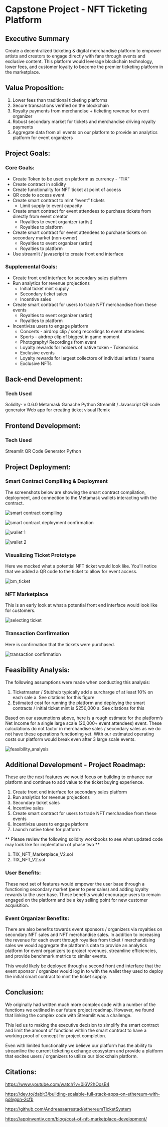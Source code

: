 
# Capstone Project -  NFT Ticketing Platform

## Executive Summary

Create a decentralized ticketing & digital merchandise platform to empower artists and creators to engage directly with fans through events and exclusive content. This platform would leverage blockchain technology,  lower fees, and customer loyalty to become the premier ticketing platform in the marketplace.

## Value Proposition:

1. Lower fees than traditional ticketing platforms
2. Secure transactions verified on the blockchain 
3. Royalty payments from merchandise + ticketing revenue for event organizer
4. Robust secondary market for tickets and merchandise driving royalty payments
5. Aggregate data from all events on our platform to provide an analytics platform for event organizers 


## Project Goals:

  ### Core Goals:

  - Create Token to be used on platform as currency - “TIX”
  - Create contract in solidity 
  - Create functionality for NFT ticket at point of access
  - QR code to access event
  - Create smart contract to mint “event” tickets
    - Limit supply to event capacity
  - Create smart contract for event attendees to purchase tickets from directly from event creator
    - Royalties to event organizer (artist)
    - Royalties to platform
  - Create smart contract for event attendees to purchase tickets on secondary market (non-owner)
    - Royalties to event organizer (artist)
    - Royalties to platform
  - Use streamlit / javascript to create front end interface

  ### Supplemental Goals:

  - Create front end interface for secondary sales platform
  - Run analytics for revenue projections 
    - Initial ticket mint supply
    - Secondary ticket sales
    - Incentive sales
  - Create smart contract for users to trade NFT merchandise from these events
    - Royalties to event organizer (artist)
    - Royalties to platform 
  - Incentivize users to engage platform
    - Concerts - airdrop clip / song recordings to event attendees
    - Sports - airdrop clip of biggest in game moment
    - Photography/ Recordings from event 
    - Loyalty rewards for holders of native token - Tokenomics
    - Exclusive events 
    - Loyalty rewards for largest collectors of individual artists / teams 
    - Exclusive NFTs

## Back-end Development:

### Tech Used

Solidity- v 0.6.0
Metamask
Ganache
Python
Streamlit / Javascript 
QR code generator
Web app for creating ticket visual
Remix

## Frontend Development:

### Tech Used

Streamlit
QR Code Generator
Python

## Project Deployment:

### Smart Contract Compliling & Deployment

The screenshots below are showing the smart contract compilation, deployment, and connection to the Metamask wallets interacting with the contract.

![smart contract compiling](https://user-images.githubusercontent.com/91380617/159125772-2c032f05-2478-4837-bbf6-27210e8deba8.png)


![smart contract deployment confirmation](https://user-images.githubusercontent.com/91380617/159125783-bcd5801a-c412-408b-b5cb-41511228c99c.png)


![wallet 1](https://user-images.githubusercontent.com/91380617/159125778-c5be1739-32ce-4248-a4fb-d971d242f1b7.png)


![wallet 2](https://user-images.githubusercontent.com/91380617/159125781-1659ff28-86e6-4b1a-ba02-1abbea2fa3e7.png)

### Visualizing Ticket Prototype

Here we mocked what a potential NFT ticket would look like. You'll notice that we added a QR code to the ticket to allow for event access. 

![bm_ticket](https://user-images.githubusercontent.com/91380617/159125714-09b58baa-6545-44db-8855-72e49f51f865.png)

### NFT Marketplace 

This is an early look at what a potential front end interface would look like for customers.

![selecting ticket](https://user-images.githubusercontent.com/91380617/159125767-f1e89b7b-bac3-4f5b-842b-97fc706ab0de.png)


### Transaction Confirmation 

Here is confirmation that the tickets were purchased.

![transaction confirmation](https://user-images.githubusercontent.com/91380617/159125757-e195a9ab-cc5b-421a-8c44-22f284c8ce06.png)

## Feasibility Analysis:

The following assumptions were made when conducting this analysis:

1. Ticketmaster / Stubhub typically add a surcharge of at least 10% on each sale
    a. See citations for this figure 
2. Estimated cost for running the platform and deploying the smart contracts / initial ticket mint is $250,000
    a. See citations for this 

Based on our assumptions above, here is a rough estimate for the platform’s Net Income for a single large scale (20,000+ event attendees) event. These calculations do not factor in merchandise sales / secondary sales as we do not have these operations functioning yet. With our estimated operating costs our platform would break even after 3 large scale events.

![feasibility_analysis](https://user-images.githubusercontent.com/91380617/159125755-ea04085b-49b9-4215-97c6-fdc210d14984.png)


## Additional Development - Project Roadmap:

These are the next features we would focus on building to enhance our platform and continue to add value to the ticket buying experience. 

1. Create front end interface for secondary sales platform
2. Run analytics for revenue projections 
3. Secondary ticket sales
4. Incentive sales
5. Create smart contract for users to trade NFT merchandise from these events
6. Incentivize users to engage platform
7. Launch native token for platform

** Please review the following solidity workbooks to see what updated code may look like for implentation of phase two **

1. TIX_NFT_Marketplace_V2.sol
2. TIX_NFT_V2.sol

### User Benefits:

These next set of features would empower the user base through a functioning secondary market (peer to peer sales) and adding loyalty rewards to the user base. These benefits would encourage users to remain engaged on the platform and be a key selling point for new customer acquisition. 

### Event Organizer Benefits:

There are also benefits towards event sponsors / organizers via royalties on secondary NFT sales and NFT merchandise sales. In addition to increasing the revenue for each event through royalties from ticket / merchandising sales we would aggregate the platform’s data to provide an analytics platform for event organizers to project revenues, streamline efficiencies, and provide benchmark metrics to similar events. 

This would likely be deployed through a second front end interface that the event sponsor / organizer would log in to with the wallet they used to deploy the initial smart contract to mint the ticket supply.

 
## Conclusion:

We originally had written much more complex code with a number of the functions we outlined in our future project roadmap. However, we found that linking the complex code with Streamlit was a challenge. 

This led us to making the executive decision to simplify the smart contract and limit the amount of functions within the smart contract to have a working proof of concept for project completion. 

Even with limited functionality we believe our platform has the ability to streamline the current ticketing exchange ecosystem and provide a platform that excites users / organizers to utilize our blockchain platform. 

## Citations:

https://www.youtube.com/watch?v=0i6V2hOosB4

https://dev.to/dabit3/building-scalable-full-stack-apps-on-ethereum-with-polygon-2cfb

https://github.com/Andreasaarrestad/ethereumTicketSystem

https://appinventiv.com/blog/cost-of-nft-marketplace-development/
